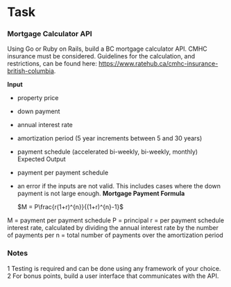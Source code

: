 # Task

### Mortgage Calculator API
Using Go or Ruby on Rails, build a BC mortgage calculator API.
CMHC insurance must be considered. Guidelines for the calculation, and restrictions, can be found here:
https://www.ratehub.ca/cmhc-insurance-british-columbia.

**Input**
- property price
- down payment
- annual interest rate
- amortization period (5 year increments between 5 and 30 years)
- payment schedule (accelerated bi-weekly, bi-weekly, monthly)
  Expected Output
- payment per payment schedule
- an error if the inputs are not valid. This includes cases where the down payment is not large enough.
  **Mortgage Payment Formula**

  $M  =  P\frac{r(1+r)^{n}}{(1+r)^{n}-1}$

M = payment per payment schedule
P = principal
r = per payment schedule interest rate, calculated by dividing the annual interest rate by the number of payments per
n = total number of payments over the amortization period

### Notes
1 Testing is required and can be done using any framework of your choice.
2 For bonus points, build a user interface that communicates with the API.